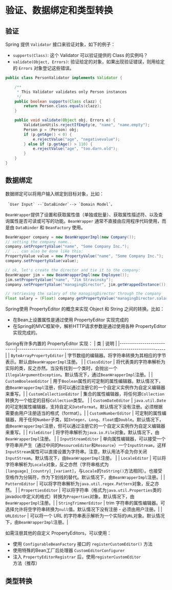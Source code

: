 # 验证、数据绑定和类型转换

## 验证

Spring 提供 `Validator` 接口来验证对象，如下的例子：
- `supports(Class)`: 这个 Validator 可以验证提供的 Class 的实例吗？
- `validate(Object, Errors)`: 验证给定的对象，如果出现验证错误，则用给定的 `Errors` 对象登记这些错误。

```Java
public class PersonValidator implements Validator {

    /**
     * This Validator validates only Person instances
     */
    public boolean supports(Class clazz) {
        return Person.class.equals(clazz);
    }

    public void validate(Object obj, Errors e) {
        ValidationUtils.rejectIfEmpty(e, "name", "name.empty");
        Person p = (Person) obj;
        if (p.getAge() < 0) {
            e.rejectValue("age", "negativevalue");
        } else if (p.getAge() > 110) {
            e.rejectValue("age", "too.darn.old");
        }
    }
}
```

## 数据绑定

数据绑定可以将用户输入绑定到目标对象，比如：
```
 `User Input` --`DataBinder`--> `Domain Model`。
```
 `BeanWrapper`提供了设置和获取属性值（单独或批量）、获取属性描述符、以及查询属性是否可读或可写的功能。`BeanWrapper` 通常不直接由应用程序代码使用，而是由 `DataBinder` 和 `BeanFactory` 使用。

```Java
BeanWrapper company = new BeanWrapperImpl(new Company());
// setting the company name..
company.setPropertyValue("name", "Some Company Inc.");
// ... can also be done like this:
PropertyValue value = new PropertyValue("name", "Some Company Inc.");
company.setPropertyValue(value);

// ok, let's create the director and tie it to the company:
BeanWrapper jim = new BeanWrapperImpl(new Employee());
jim.setPropertyValue("name", "Jim Stravinsky");
company.setPropertyValue("managingDirector", jim.getWrappedInstance());

// retrieving the salary of the managingDirector through the company
Float salary = (Float) company.getPropertyValue("managingDirector.salary");
```

Spring使用 PropertyEditor 的概念来实现 Object 和 String 之间的转换。比如：
- 在Bean上设置属性是通过使用 PropertyEditor 实现完成的
- 在Spring的MVC框架中，解析HTTP请求参数是通过使用各种 PropertyEditor 实现完成的。

Spring有许多内置的 PropertyEditor 实现：
| 类     | 说明                |
|---------------------------|------------------------------------------------------------------------|
| `ByteArrayPropertyEditor` | 字节数组的编辑器。将字符串转换为其相应的字节表示。默认由`BeanWrapperImpl`注册。    |
| `ClassEditor`             | 将代表类的字符串解析为实际的类，反之亦然。当没有找到一个类时，会抛出一个`IllegalArgumentException`。默认情况下，通过`BeanWrapperImpl`注册。|
| `CustomBooleanEditor`     | 用于`Boolean`属性的可定制的属性编辑器。默认情况下，由`BeanWrapperImpl`注册，但可以通过注册它的一个自定义实例作为自定义编辑器来重写。|
| `CustomCollectionEditor`  | 集合的属性编辑器，将任何源`Collection`转换为一个给定的目标`Collection`类型。  |
| `CustomDateEditor`        | `java.util.Date`的可定制属性编辑器，支持自定义`DateFormat`。默认情况下没有注册。必须根据需要由用户注册适当的格式（format）。|
| `CustomNumberEditor`      | 可定制的属性编辑器，用于任何`Number`子类，如`Integer`、`Long`、`Float`或`Double`。默认情况下，由`BeanWrapperImpl`注册，但可以通过注册它的一个自定义实例作为自定义编辑器来重写。|
| `FileEditor`              | 将字符串解析为`java.io.File`对象。默认情况下，由`BeanWrapperImpl`注册。 |
| `InputStreamEditor`       | 单向属性编辑器，可以接受一个字符串并产生（通过中间的`ResourceEditor`和`Resource`）一个`InputStream`，这样`InputStream`属性可以直接设置为字符串。注意，默认用法不会为你关闭`InputStream`。默认情况下，由`BeanWrapperImpl`注册。 |
| `LocaleEditor`            | 可以将字符串解析为`Locale`对象，反之亦然（字符串格式为`[language]_[country]_[variant]`，与`Locale`的`toString()`方法相同）。也接受空格作为分隔符，作为下划线的替代。默认情况下，由`BeanWrapperImpl`注册。|
| `PatternEditor`           | 可以将字符串解析为`java.util.regex.Pattern`对象，反之亦然。   |
| `PropertiesEditor`        | 可以将字符串（格式为`java.util.Properties`类的javadoc中定义的格式）转换为`Properties`对象。默认情况下，由`BeanWrapperImpl`注册。|
| `StringTrimmerEditor`     | trim 字符串的属性编辑器。可选择允许将空字符串转换为`null`值。默认情况下没有注册 - 必须由用户注册。|
| `URLEditor`               | 可以将一个 URL 的字符串表示解析为一个实际的`URL`对象。默认情况下，由`BeanWrapperImpl`注册。|

如需注册其他的自定义 PropertyEditors，可以使用：
- 使用 `ConfigurableBeanFactory` 接口的 `registerCustomEditor()` 方法
- 使用特殊的Bean工厂后处理器 `CustomEditorConfigurer`
- 注入 `PropertyEditorRegistrar` 后，使用`registerCustomEditor`方法（推荐）

## 类型转换

